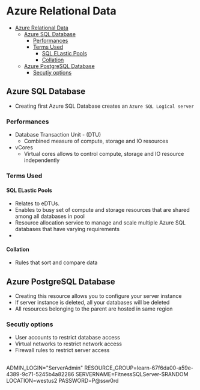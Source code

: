 # Azure Relational Data

- [Azure Relational Data](#azure-relational-data)
  - [Azure SQL Database](#azure-sql-database)
    - [Performances](#performances)
    - [Terms Used](#terms-used)
      - [SQL ELastic Pools](#sql-elastic-pools)
      - [Collation](#collation)
  - [Azure PostgreSQL Database](#azure-postgresql-database)
    - [Secutiy options](#secutiy-options)

## Azure SQL Database

- Creating first Azure SQL Database creates an `Azure SQL Logical server`

### Performances

- Database Transaction Unit - (DTU)
  - Combined measure of compute, storage and IO resources
- vCores
  - Virtual cores allows to control compute, storage and IO resource independently


### Terms Used

#### SQL ELastic Pools

- Relates to eDTUs.
- Enables to busy set of compute and storage resources that are shared among all databases in pool
- Resource allocation service to manage and scale multiple Azure SQL databases that have varying requirements
- 

#### Collation

- Rules that sort and compare data

## Azure PostgreSQL Database

- Creating this resource allows you to configure your server instance
- If server instance is deleted, all your databases will be deleted
- All resources belonging to the parent are hosted in same region

### Secutiy options

- User accounts to restrict database access
- Virtual networks to restrict network access
- Firewall rules to restrict server access


##

ADMIN_LOGIN="ServerAdmin"
RESOURCE_GROUP=learn-67f6da00-a59e-4389-9c71-5245b4a82286
SERVERNAME=FitnessSQLServer-$RANDOM
LOCATION=westus2
PASSWORD=P@ssw0rd